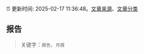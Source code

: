 :alarm_clock: 更新时间: 2025-02-17 11:36:48。[文章来源](/README.md)、[文章分类](/TAGS.md)

## 报告


> 关键字：`报告`、`月报`




